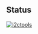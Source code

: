 ## Status

[![i2ctools](https://catalog.flipperzero.one/application/i2ctools/widget)](https://catalog.flipperzero.one/application/i2ctools/page)